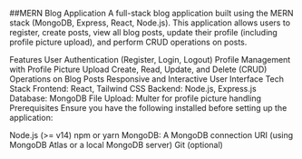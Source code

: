 ##MERN Blog Application
A full-stack blog application built using the MERN stack (MongoDB, Express, React, Node.js). This application allows users to register, create posts, view all blog posts, update their profile (including profile picture upload), and perform CRUD operations on posts.

Features
User Authentication (Register, Login, Logout)
Profile Management with Profile Picture Upload
Create, Read, Update, and Delete (CRUD) Operations on Blog Posts
Responsive and Interactive User Interface
Tech Stack
Frontend: React, Tailwind CSS
Backend: Node.js, Express.js
Database: MongoDB
File Upload: Multer for profile picture handling
Prerequisites
Ensure you have the following installed before setting up the application:

Node.js (>= v14)
npm or yarn
MongoDB: A MongoDB connection URI (using MongoDB Atlas or a local MongoDB server)
Git (optional)
